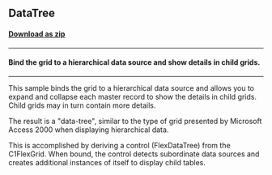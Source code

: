 ## DataTree
#### [Download as zip](https://grapecity.github.io/DownGit/#/home?url=https://github.com/GrapeCity/ComponentOne-WinForms-Samples/tree/master/NetFramework\FlexGrid\CS\DataTree)
____
#### Bind the grid to a hierarchical data source and show details in child grids.
____
This sample binds the grid to a hierarchical data source and allows you to expand and collapse each master record to show the details in child grids. Child grids may in turn contain more details. 

The result is a "data-tree", similar to the type of grid presented by Microsoft Access 2000 when displaying hierarchical data. 

This is accomplished by deriving a control (FlexDataTree) from the C1FlexGrid. When bound, the control detects subordinate data sources and creates additional instances of itself to display child tables. 

